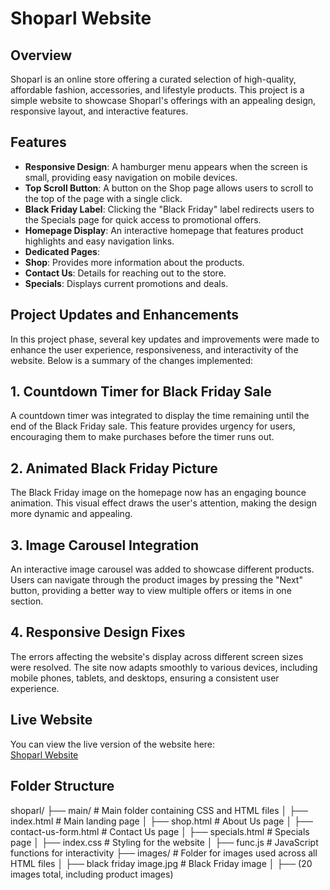 # Shoparl Website

## Overview
Shoparl is an online store offering a curated selection of high-quality, affordable fashion, accessories, and lifestyle products. This project is a simple website to showcase Shoparl's offerings with an appealing design, responsive layout, and interactive features.

## Features
- **Responsive Design**: A hamburger menu appears when the screen is small, providing easy navigation on mobile devices.
- **Top Scroll Button**: A button on the Shop page allows users to scroll to the top of the page with a single click.
- **Black Friday Label**: Clicking the "Black Friday" label redirects users to the Specials page for quick access to promotional offers.
- **Homepage Display**: An interactive homepage that features product highlights and easy navigation links.
- **Dedicated Pages**:
- **Shop**: Provides more information about the products.
- **Contact Us**: Details for reaching out to the store.
- **Specials**: Displays current promotions and deals.

## Project Updates and Enhancements

In this project phase, several key updates and improvements were made to enhance the user experience, responsiveness, and interactivity of the website. Below is a summary of the changes implemented:

## 1. Countdown Timer for Black Friday Sale
A countdown timer was integrated to display the time remaining until the end of the Black Friday sale. This feature provides urgency for users, encouraging them to make purchases before the timer runs out.

## 2. Animated Black Friday Picture
The Black Friday image on the homepage now has an engaging bounce animation. This visual effect draws the user's attention, making the design more dynamic and appealing.

## 3. Image Carousel Integration
An interactive image carousel was added to showcase different products. Users can navigate through the product images by pressing the "Next" button, providing a better way to view multiple offers or items in one section.

## 4. Responsive Design Fixes
The errors affecting the website's display across different screen sizes were resolved. The site now adapts smoothly to various devices, including mobile phones, tablets, and desktops, ensuring a consistent user experience.

## Live Website

You can view the live version of the website here:  
[Shoparl Website](https://arnolddecoder.github.io/My-Shoparl-website/)


## Folder Structure
shoparl/
├── main/                        # Main folder containing CSS and HTML files
│   ├── index.html               # Main landing page
│   ├── shop.html                # About Us page
│   ├── contact-us-form.html     # Contact Us page
│   ├── specials.html            # Specials page
│   ├── index.css                # Styling for the website
│   ├── func.js                  # JavaScript functions for interactivity
├── images/                      # Folder for images used across all HTML files
│   ├── black friday image.jpg   # Black Friday image
│   ├── (20 images total, including product images)
